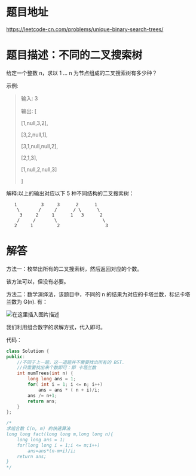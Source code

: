 # 题目地址

https://leetcode-cn.com/problems/unique-binary-search-trees/

# 题目描述：不同的二叉搜索树

给定一个整数 n，求以 1 ... n 为节点组成的二叉搜索树有多少种？

示例:
>输入: 3
>
>输出:
>[
>
>  [1,null,3,2],
>
>  [3,2,null,1],
>
>  [3,1,null,null,2],
>
>  [2,1,3],
>
>  [1,null,2,null,3]
>
>]

解释:以上的输出对应以下 5 种不同结构的二叉搜索树：
```
   1         3     3      2      1
    \       /     /      / \      \
     3     2     1      1   3      2
    /     /       \                 \
   2     1         2                 3
```


# 解答

方法一：枚举出所有的二叉搜索树，然后返回对应的个数。

该方法可以，但没有必要。

方法二：数学演绎法，该题目中，不同的 n 的结果为对应的卡塔兰数，标记卡塔兰数为 G(n). 有：

![在这里插入图片描述](https://img-blog.csdnimg.cn/20191001164523839.png)

我们利用组合数字的求解方式，代入即可。

代码：
```cpp
class Solution {
public:
    //不同于上一题，这一道题并不需要找出所有的 BST.
    //只需要找出来个数即可：即 卡塔兰数
    int numTrees(int n) {
        long long ans = 1;
        for( int i = 1; i <= n; i++)
            ans = ans * ( n + i)/i;
        ans /= n+1;
        return ans;
    }
};

/*
求组合数 C(n, m) 的快速算法
long long fact(long long m,long long n){
    long long ans = 1;
    for(long long i = 1;i <= m;i++)
        ans=ans*(n-m+i)/i;
    return ans;
}
*/
```

